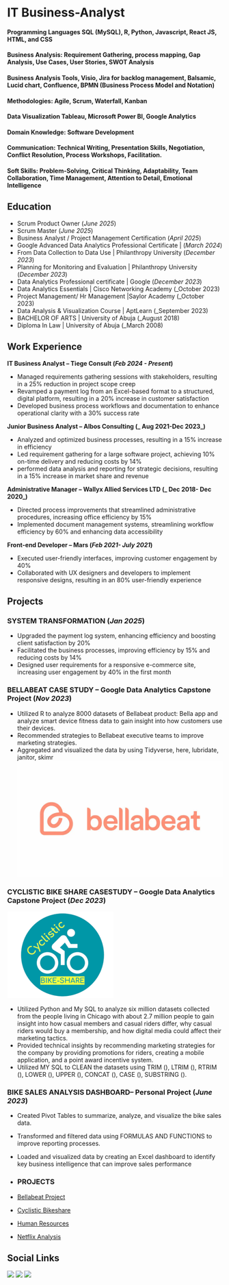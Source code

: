 # IT Business-Analyst

#### Programming Languages SQL (MySQL), R, Python, Javascript, React JS, HTML, and CSS

#### Business Analysis: Requirement Gathering, process mapping, Gap Analysis, Use Cases, User Stories, SWOT Analysis

#### Business Analysis Tools, Visio, Jira for backlog management, Balsamic, Lucid chart, Confluence, BPMN (Business Process Model and Notation)

#### Methodologies: Agile, Scrum, Waterfall, Kanban

#### Data Visualization Tableau, Microsoft Power BI, Google Analytics

#### Domain Knowledge: Software Development

#### Communication: Technical Writing, Presentation Skills, Negotiation, Conflict Resolution, Process Workshops, Facilitation.

#### Soft Skills: Problem-Solving, Critical Thinking, Adaptability, Team Collaboration, Time Management, Attention to Detail, Emotional Intelligence


## Education
- Scrum Product Owner                                                (_June 2025_)
- Scrum Master                                                       (_June 2025_)
- Business Analyst / Project Management Certification                (_April 2025_)
- Google Advanced Data Analytics Professional Certificate |          (_March 2024_)
- From Data Collection to Data Use | Philanthropy University         (_December 2023_)
- Planning for Monitoring and Evaluation | Philanthropy University   (_December 2023_)
- Data Analytics Professional certificate | Google                   (_December 2023_)
- Data Analytics Essentials | Cisco Networking Academy               (_October 2023)
- Project Management/ Hr Management  |Saylor Academy                  (_October 2023)
- Data Analysis & Visualization Course | AptLearn                    (_September 2023)
- BACHELOR OF ARTS | University of Abuja                             (_August 2018)
- Diploma In Law | University of Abuja                               (_March 2008)

## Work Experience
**IT Business Analyst – Tiege Consult                                                                  (_Feb 2024 - Present_)**                                          
-	Managed requirements gathering sessions with stakeholders, resulting in a 25% reduction in project scope creep
-	Revamped a payment log from an Excel-based format to a structured, digital platform, resulting in a 20% increase in customer satisfaction
- Developed business process workflows and documentation to enhance operational clarity with a 30% success rate
  
**Junior Business Analyst – Albos Consulting                                              (_ Aug 2021-Dec 2023_)**                                              
-	Analyzed and optimized business processes, resulting in a 15% increase in efficiency
-	Led requirement gathering for a large software project, achieving 10% on-time delivery and reducing costs by 14%
-	performed data analysis and reporting for strategic decisions, resulting in a 15% increase in market share and revenue

**Administrative Manager   – Wallyx Allied Services LTD                                       (_ Dec 2018- Dec 2020_)**                                                                       
-	Directed process improvements that streamlined administrative procedures, increasing office efficiency by 15% 
-	Implemented document management systems, streamlining workflow efficiency by 60% and enhancing data accessibility

**Front-end Developer – Mars                                                                    (_Feb 2021- July 2021_)**                                               
- Executed user-friendly interfaces, improving customer engagement by 40%
-	Collaborated with UX designers and developers to implement responsive designs, resulting in an 80% user-friendly experience
                                                           
## Projects
### SYSTEM TRANSFORMATION 	                                                                    (_Jan 2025_)
-	Upgraded the payment log system, enhancing efficiency and boosting client satisfaction by 20%
-	Facilitated the business processes, improving efficiency by 15% and reducing costs by 14%
-	Designed user requirements for a responsive e-commerce site, increasing user engagement by 40% in the first month

### BELLABEAT CASE STUDY – Google Data Analytics Capstone Project 	(_Nov 2023_)
-	Utilized R to analyze 8000 datasets of Bellabeat product: Bella app and analyze smart device fitness data to gain insight into how customers use their devices.
-	Recommended strategies to Bellabeat executive teams to improve marketing strategies.
-	Aggregated and visualized the data by using Tidyverse, here, lubridate, janitor, skimr
  ![Bellabeat](/assets/Bellabeat-logo.webp)

### CYCLISTIC BIKE SHARE CASESTUDY – Google Data Analytics Capstone Project                                 	(_Dec 2023_)
![Cyclistic](/assets/bike_share.png)
-	Utilized Python and My SQL to analyze six million datasets collected from the people living in Chicago with about 2.7 million people to gain insight into how casual members and casual riders differ, why casual riders would buy a membership, and how digital media could affect their marketing tactics.
-	Provided technical insights by recommending marketing strategies for the company by providing promotions for riders, creating a mobile application, and a point award incentive system.
-	Utilized MY SQL to CLEAN the datasets using TRIM (), LTRIM (), RTRIM (), LOWER (), UPPER (), CONCAT (), CASE (), SUBSTRING ().

### BIKE SALES ANALYSIS DASHBOARD– Personal Project 	(_June 2023_)
-	Created Pivot Tables to summarize, analyze, and visualize the bike sales data.
-	Transformed and filtered data using FORMULAS AND FUNCTIONS to improve reporting processes.
-	Loaded and visualized data by creating an Excel dashboard to identify key business intelligence that can improve sales performance

-	### PROJECTS
-	[Bellabeat Project](https://lyanasky.github.io/bellabeat_project/)
-	[Cyclistic Bikeshare](https://github.com/lyanasky/Cyclistic-Bikeshare)
-	[Human Resources](https://github.com/lyanasky/hr_df_analysis)
-	[Netflix Analysis](https://github.com/lyanasky/netflix_analysis)

## Social Links
<a href="https://https://www.linkedin.com/in/eliana-walters-5614751a2/"><img src="https://img.shields.io/badge/-LinkedIn-0072b1?&style=for-the-badge&logo=linkedin&logoColor=white" /></a>
<a href="https://twitter.com/eliana_walters?t=39yRsQHpWd-j4S9RBHVOnw&s=09"><img src="https://img.shields.io/badge/-Twitter-1DA1F2?&style=for-the-badge&logo=twitter&logoColor=white" /></a>
<a href="https://https://github.com/lyanasky"><img src="https://img.shields.io/badge/-GitHub-181717?&style=for-the-badge&logo=github&logoColor=white" /></a>
